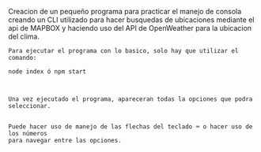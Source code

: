 Creacion de un pequeño programa para practicar el manejo de consola creando un CLI utilizado para hacer busquedas de ubicaciones mediante el api de MAPBOX y haciendo uso del API de OpenWeather para la ubicacion del clima.

```
Para ejecutar el programa con lo basico, solo hay que utilizar el comando: 

node index ó npm start



Una vez ejecutado el programa, apareceran todas la opciones que podra seleccionar.


Puede hacer uso de manejo de las flechas del teclado ⌨️ o hacer uso de los números 
para navegar entre las opciones.


```